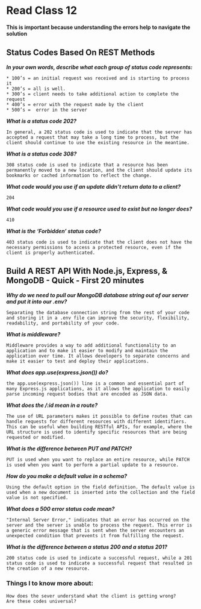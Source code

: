 # Read Class 12

**This is important because understanding the errors help to navigate the solution**

## Status Codes Based On REST Methods

***In your own words, describe what each group of status code represents:***

    * 100’s = an initial request was received and is starting to process it
    * 200’s = all is well. 
    * 300’s = client needs to take additional action to complete the request
    * 400’s = error with the request made by the client
    * 500’s =  error in the server

***What is a status code 202?***

    In general, a 202 status code is used to indicate that the server has accepted a request that may take a long time to process, but the client should continue to use the existing resource in the meantime.

***What is a status code 308?***

    308 status code is used to indicate that a resource has been permanently moved to a new location, and the client should update its bookmarks or cached information to reflect the change.

***What code would you use if an update didn’t return data to a client?***

    204

***What code would you use if a resource used to exist but no longer does?***

    410

***What is the ‘Forbidden’ status code?***

    403 status code is used to indicate that the client does not have the necessary permissions to access a protected resource, even if the client is properly authenticated.

## Build A REST API With Node.js, Express, & MongoDB - Quick - First 20 minutes

***Why do we need to pull our MongoDB database string out of our server and put it into our .env?***

    Separating the database connection string from the rest of your code and storing it in a .env file can improve the security, flexibility, readability, and portability of your code.

***What is middleware?***

    Middleware provides a way to add additional functionality to an application and to make it easier to modify and maintain the application over time. It allows developers to separate concerns and make it easier to test and deploy their applications.

***What does app.use(express.json()) do?***

    the app.use(express.json()) line is a common and essential part of many Express.js applications, as it allows the application to easily parse incoming request bodies that are encoded as JSON data.

***What does the /:id mean in a route?***

    The use of URL parameters makes it possible to define routes that can handle requests for different resources with different identifiers. This can be useful when building RESTful APIs, for example, where the URL structure is used to identify specific resources that are being requested or modified.

***What is the difference between PUT and PATCH?***

    PUT is used when you want to replace an entire resource, while PATCH is used when you want to perform a partial update to a resource.

***How do you make a default value in a schema?***

    Using the default option in the field definition. The default value is used when a new document is inserted into the collection and the field value is not specified.

***What does a 500 error status code mean?***

    "Internal Server Error," indicates that an error has occurred on the server and the server is unable to process the request. This error is a generic error message that is sent when the server encounters an unexpected condition that prevents it from fulfilling the request.

***What is the difference between a status 200 and a status 201?***

    200 status code is used to indicate a successful request, while a 201 status code is used to indicate a successful request that resulted in the creation of a new resource.

### Things I to know more about:

    How does the sever understand what the client is getting wrong?
    Are these codes universal?
